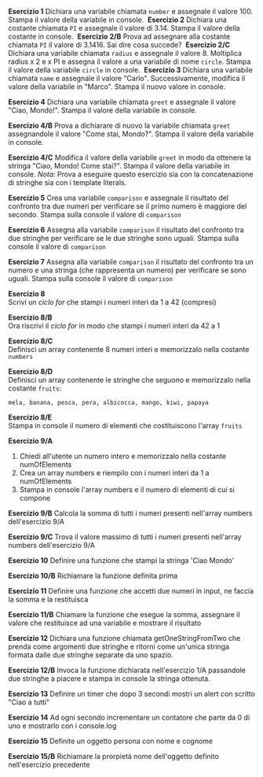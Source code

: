 **Esercizio 1**
Dichiara una variabile chiamata `number` e assegnale il valore 100.
Stampa il valore della variabile in console.
​
**Esercizio 2**
Dichiara una costante chiamata `PI` e assegnale il valore di 3.14. Stampa il valore della costante in console.
​
**Esercizio 2/B**
Prova ad assegnare alla costante chiamata `PI` il valore di 3.1416. Sai dire cosa succede?
​
**Esercizio 2/C**
Dichiara una variabile chiamata `radius` e assegnale il valore 8.
Moltiplica radius x 2 e x PI e assegna il valore a una variabile di nome `circle`.
Stampa il valore della variabile `circle` in console.
​
**Esercizio 3**
Dichiara una variabile chiamata `name` e assegnale il valore "Carlo". Successivamente, modifica il valore della variabile in "Marco". Stampa il nuovo valore in console.

**Esercizio 4**
Dichiara una variabile chiamata `greet` e assegnale il valore "Ciao, Mondo!". Stampa il valore della variabile in console.

**Esercizio 4/B**
Prova a dichiarare di nuovo la variabile chiamata `greet` assegnandole il valore "Come stai, Mondo?". Stampa il valore della variabile in console.

**Esercizio 4/C**
Modifica il valore della variabile `greet` in modo da ottenere la stringa "Ciao, Mondo! Come stai?". Stampa il valore della variabile in console.
*Nota:* Prova a eseguire questo esercizio sia con la concatenazione di stringhe sia con i template literals.

**Esercizio 5**
Crea una variabile `comparison` e assegnale il risultato del confronto tra due numeri per verificare se il primo numero è maggiore del secondo. Stampa sulla console il valore di `comparison`

**Esercizio 6**
Assegna alla variabile `comparison` il risultato del confronto tra due stringhe per verificare se le due stringhe sono uguali. Stampa sulla console il valore di `comparison`

**Esercizio 7**
Assegna alla variabile `comparison` il risultato del confronto tra un numero e una stringa (che rappresenta un numero) per verificare se sono uguali. Stampa sulla console il valore di `comparison`

**Esercizio 8**  
Scrivi un *ciclo for* che stampi i numeri interi da 1 a 42 (compresi)  

**Esercizio 8/B**  
Ora riscrivi il *ciclo for* in modo che stampi i numeri interi da 42 a 1

**Esercizio 8/C**  
Definisci un array contenente 8 numeri interi e memorizzalo nella costante `numbers`

**Esercizio 8/D**  
Definisci un array contenente le stringhe che seguono e memorizzalo nella costante `fruits`:

```
mela, banana, pesca, pera, albicocca, mango, kiwi, papaya
```

**Esercizio 8/E**  
Stampa in console il numero di elementi che costituiscono l'array `fruits`

**Esercizio 9/A**

1. Chiedi all'utente un numero intero e memorizzalo nella costante numOfElements
2. Crea un array numbers e riempilo con i numeri interi da 1 a numOfElements
3. Stampa in console l'array numbers e il numero di elementi di cui si compone

**Esercizio 9/B**
Calcola la somma di tutti i numeri presenti nell'array numbers dell'esercizio 9/A

**Esercizio 9/C**
Trova il valore massimo di tutti i numeri presenti nell'array numbers dell'esercizio 9/A

**Esercizio 10**
Definire una funzione che stampi la stringa 'Ciao Mondo'

**Esercizio 10/B**
Richiamare la funzione definita prima

**Esercizio 11**
Definire una funzione che accetti due numeri in input, ne faccia la somma e la restituisca

**Esercizio 11/B**
Chiamare la funzione che esegue la somma, assegnare il valore che restituisce ad una variabile e mostrare il risultato

**Esercizio 12**
Dichiara una funzione chiamata getOneStringFromTwo che prenda come argomenti due stringhe e ritorni come un'unica stringa formata dalle due stringhe separate da uno spazio.

**Esercizio 12/B**
Invoca la funzione dichiarata nell'esercizio 1/A passandole due stringhe a piacere e stampa in console la stringa ottenuta.

**Esercizio 13**
Definire un timer che dopo 3 secondi mostri un alert con scritto "Ciao a tutti"

**Esercizio 14**
Ad ogni secondo incrementare un contatore che parte da 0 di uno e mostrarlo con i console.log

**Esercizio 15**
Definite un oggetto persona con nome e cognome

**Esercizio 15/B**
Richiamare la prorpietà nome dell'oggetto definito nell'esercizio precedente
